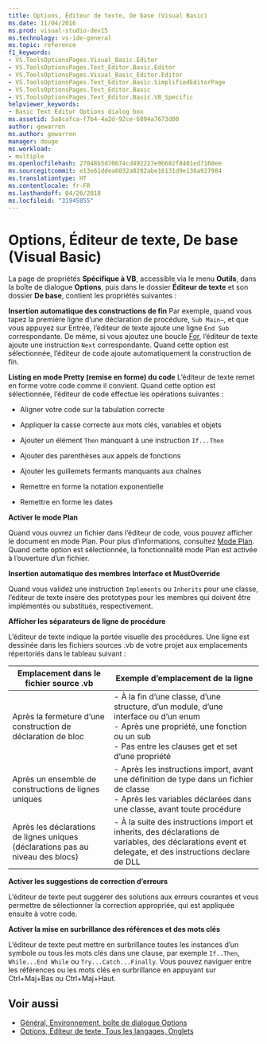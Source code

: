 ```yaml
---
title: Options, Éditeur de texte, De base (Visual Basic)
ms.date: 11/04/2016
ms.prod: visual-studio-dev15
ms.technology: vs-ide-general
ms.topic: reference
f1_keywords:
- VS.ToolsOptionsPages.Visual_Basic.Editor
- VS.ToolsOptionsPages.Text_Editor.Basic.Editor
- VS.ToolsOptionsPages.Visual_Basic_Editor.Editor
- VS.ToolsOptionsPages.Text_Editor.Basic.SimplifiedEditorPage
- VS.ToolsOptionsPages.Text_Editor.Basic
- VS.ToolsOptionsPages.Text_Editor.Basic.VB_Specific
helpviewer_keywords:
- Basic Text Editor Options dialog box
ms.assetid: 5a8cafca-f7b4-4a2d-92ce-6894a7673d00
author: gewarren
ms.author: gewarren
manager: douge
ms.workload:
- multiple
ms.openlocfilehash: 27048b5d70674cd492227e96682f8401ed7160ee
ms.sourcegitcommit: e13e61ddea6032a8282abe16131d9e136a927984
ms.translationtype: HT
ms.contentlocale: fr-FR
ms.lasthandoff: 04/26/2018
ms.locfileid: "31945855"
---
```

# <a name="options-text-editor-basic-visual-basic"></a>Options, Éditeur de texte, De base (Visual Basic)
La page de propriétés **Spécifique à VB**, accessible via le menu **Outils**, dans la boîte de dialogue **Options**, puis dans le dossier **Éditeur de texte** et son dossier **De base**, contient les propriétés suivantes :

 **Insertion automatique des constructions de fin** Par exemple, quand vous tapez la première ligne d’une déclaration de procédure, `Sub Main—`, et que vous appuyez sur Entrée, l’éditeur de texte ajoute une ligne `End Sub` correspondante. De même, si vous ajoutez une boucle [For](/dotnet/visual-basic/language-reference/statements/for-next-statement), l’éditeur de texte ajoute une instruction `Next` correspondante. Quand cette option est sélectionnée, l’éditeur de code ajoute automatiquement la construction de fin.

 **Listing en mode Pretty (remise en forme) du code** L’éditeur de texte remet en forme votre code comme il convient. Quand cette option est sélectionnée, l’éditeur de code effectue les opérations suivantes :

-   Aligner votre code sur la tabulation correcte

-   Appliquer la casse correcte aux mots clés, variables et objets

-   Ajouter un élément `Then` manquant à une instruction `If...Then`

-   Ajouter des parenthèses aux appels de fonctions

-   Ajouter les guillemets fermants manquants aux chaînes

-   Remettre en forme la notation exponentielle

-   Remettre en forme les dates

**Activer le mode Plan**

Quand vous ouvrez un fichier dans l’éditeur de code, vous pouvez afficher le document en mode Plan. Pour plus d’informations, consultez [Mode Plan](../../ide/outlining.md). Quand cette option est sélectionnée, la fonctionnalité mode Plan est activée à l’ouverture d’un fichier.

**Insertion automatique des membres Interface et MustOverride**

Quand vous validez une instruction `Implements` ou `Inherits` pour une classe, l’éditeur de texte insère des prototypes pour les membres qui doivent être implémentés ou substitués, respectivement.

**Afficher les séparateurs de ligne de procédure**

L’éditeur de texte indique la portée visuelle des procédures. Une ligne est dessinée dans les fichiers sources .vb de votre projet aux emplacements répertoriés dans le tableau suivant :

|Emplacement dans le fichier source .vb|Exemple d’emplacement de la ligne|
|---------------------------------|------------------------------|
|Après la fermeture d’une construction de déclaration de bloc|-   À la fin d’une classe, d’une structure, d’un module, d’une interface ou d’un enum<br />-   Après une propriété, une fonction ou un sub<br />-   Pas entre les clauses get et set d’une propriété|
|Après un ensemble de constructions de lignes uniques|-   Après les instructions import, avant une définition de type dans un fichier de classe<br />-   Après les variables déclarées dans une classe, avant toute procédure|
|Après les déclarations de lignes uniques (déclarations pas au niveau des blocs)|-   À la suite des instructions import et inherits, des déclarations de variables, des déclarations event et delegate, et des instructions declare de DLL|

**Activer les suggestions de correction d’erreurs**

L’éditeur de texte peut suggérer des solutions aux erreurs courantes et vous permettre de sélectionner la correction appropriée, qui est appliquée ensuite à votre code.

**Activer la mise en surbrillance des références et des mots clés**

L’éditeur de texte peut mettre en surbrillance toutes les instances d’un symbole ou tous les mots clés dans une clause, par exemple `If..Then`, `While...End While` ou `Try...Catch...Finally`. Vous pouvez naviguer entre les références ou les mots clés en surbrillance en appuyant sur Ctrl+Maj+Bas ou Ctrl+Maj+Haut.

## <a name="see-also"></a>Voir aussi

- [Général, Environnement, boîte de dialogue Options](../../ide/reference/general-environment-options-dialog-box.md)
- [Options, Éditeur de texte, Tous les langages, Onglets](../../ide/reference/options-text-editor-all-languages-tabs.md)